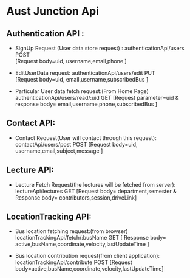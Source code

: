 # Aust Junction Api
			
## Authentication API :

- SignUp Request (User data store request) : 
  authenticationApi/users  POST  
  [Request body=uid, username,email,phone ]

- EditUserData request:
  authenticationApi/users/edit  PUT  
  [Request body=uid, email,username,subscribedBus ]

- Particular User data fetch request:(From Home Page)
  authenticationApi/users/read/:uid  GET
  [Request parameter=uid & response body= email,username,phone,subscribedBus ]


## Contact API: 

- Contact Request(User will contact through this request):
  contactApi/users/post  POST
  [Request body=uid, username,email,subject,message ]


## Lecture API:  
-	Lecture Fetch Request(the lectures will be fetched from server):
	lectureApi/lectures   GET
	[Request body= department,semester & Response body= contributors,session,driveLink]


## LocationTracking API:
-	Bus location fetching request:(from browser)
	locationTrackingApi/fetch/:busName  GET
	[ Response body= active,busName,coordinate,velocity,lastUpdateTime ]



-	Bus location contribution request(from client application):
	locationTrackingApi/contribute    POST
	[Request body=active,busName,coordinate,velocity,lastUpdateTime]



